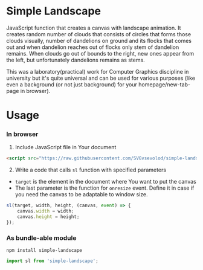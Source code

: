 # Simple Landscape
JavaScript function that creates a canvas with landscape animation. It creates random number of clouds that consists of circles that forms those clouds visually, number of dandelions on ground and its flocks that comes out and when dandelion reaches out of flocks only stem of dandelion remains. When clouds go out of bounds to the right, new ones appear from the left, but unfortunately dandelions remains as stems.

This was a laboratory(practical) work for Computer Graphics discipline in university but it's quite universal and can be used for various purposes (like even a background (or not just background) for your homepage/new-tab-page in browser).

# Usage

### In browser

1. Include JavaScript file in Your document

```html
<script src="https://raw.githubusercontent.com/SVGvsevolod/simple-landscape/main/sl.min.js"></script>
```

2. Write a code that calls `sl` function with specified parameters

- `target` is the element in the document where You want to put the canvas
- The last parameter is the function for `onresize` event. Define it in case if you need the canvas to be adaptable to window size.

```js
sl(target, width, height, (canvas, event) => {
    canvas.width = width;
    canvas.height = height;
});
```

### As bundle-able module

```
npm install simple-landscape
```

```js
import sl from 'simple-landscape';
```